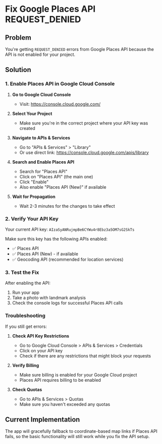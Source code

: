 # Fix Google Places API REQUEST_DENIED

## Problem
You're getting `REQUEST_DENIED` errors from Google Places API because the API is not enabled for your project.

## Solution

### 1. Enable Places API in Google Cloud Console

1. **Go to Google Cloud Console**
   - Visit: https://console.cloud.google.com/

2. **Select Your Project**
   - Make sure you're in the correct project where your API key was created

3. **Navigate to APIs & Services**
   - Go to "APIs & Services" > "Library"
   - Or use direct link: https://console.cloud.google.com/apis/library

4. **Search and Enable Places API**
   - Search for "Places API"
   - Click on "Places API" (the main one)
   - Click "Enable"
   - Also enable "Places API (New)" if available

5. **Wait for Propagation**
   - Wait 2-3 minutes for the changes to take effect

### 2. Verify Your API Key

Your current API key: `AIzaSyANRujmpBe6CYWu4r8Ebz3a5OM7sG2SkTs`

Make sure this key has the following APIs enabled:
- ✅ Places API
- ✅ Places API (New) - if available
- ✅ Geocoding API (recommended for location services)

### 3. Test the Fix

After enabling the API:
1. Run your app
2. Take a photo with landmark analysis
3. Check the console logs for successful Places API calls

### Troubleshooting

If you still get errors:

1. **Check API Key Restrictions**
   - Go to Google Cloud Console > APIs & Services > Credentials
   - Click on your API key
   - Check if there are any restrictions that might block your requests

2. **Verify Billing**
   - Make sure billing is enabled for your Google Cloud project
   - Places API requires billing to be enabled

3. **Check Quotas**
   - Go to APIs & Services > Quotas
   - Make sure you haven't exceeded any quotas

## Current Implementation

The app will gracefully fallback to coordinate-based map links if Places API fails, so the basic functionality will still work while you fix the API setup.